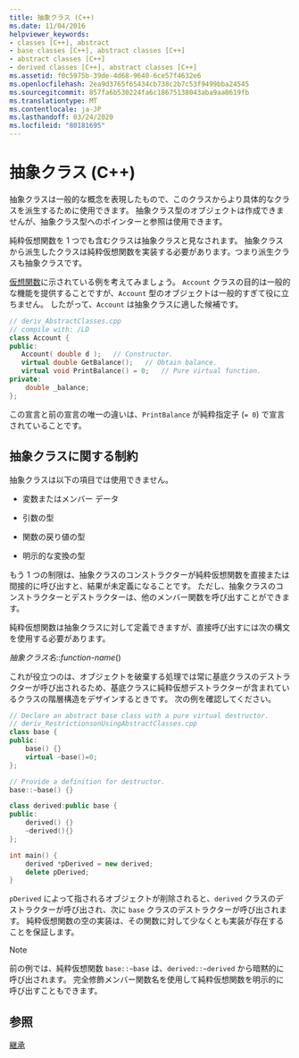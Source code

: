 ```yaml
---
title: 抽象クラス (C++)
ms.date: 11/04/2016
helpviewer_keywords:
- classes [C++], abstract
- base classes [C++], abstract classes [C++]
- abstract classes [C++]
- derived classes [C++], abstract classes [C++]
ms.assetid: f0c5975b-39de-4d68-9640-6ce57f4632e6
ms.openlocfilehash: 2ea9d3765f65434cb738c2b7c53f9499bba24545
ms.sourcegitcommit: 857fa6b530224fa6c18675138043aba9aa0619fb
ms.translationtype: MT
ms.contentlocale: ja-JP
ms.lasthandoff: 03/24/2020
ms.locfileid: "80181695"
---
```

# <a name="abstract-classes-c"></a>抽象クラス (C++)

抽象クラスは一般的な概念を表現したもので、このクラスからより具体的なクラスを派生するために使用できます。 抽象クラス型のオブジェクトは作成できませんが、抽象クラス型へのポインターと参照は使用できます。

純粋仮想関数を 1 つでも含むクラスは抽象クラスと見なされます。 抽象クラスから派生したクラスは純粋仮想関数を実装する必要があります。つまり派生クラスも抽象クラスです。

[仮想関数](../cpp/virtual-functions.md)に示されている例を考えてみましょう。 `Account` クラスの目的は一般的な機能を提供することですが、`Account` 型のオブジェクトは一般的すぎて役に立ちません。 したがって、`Account` は抽象クラスに適した候補です。

```cpp
// deriv_AbstractClasses.cpp
// compile with: /LD
class Account {
public:
   Account( double d );   // Constructor.
   virtual double GetBalance();   // Obtain balance.
   virtual void PrintBalance() = 0;   // Pure virtual function.
private:
    double _balance;
};
```

この宣言と前の宣言の唯一の違いは、`PrintBalance` が純粋指定子 (`= 0`) で宣言されていることです。

## <a name="restrictions-on-abstract-classes"></a>抽象クラスに関する制約

抽象クラスは以下の項目では使用できません。

- 変数またはメンバー データ

- 引数の型

- 関数の戻り値の型

- 明示的な変換の型

もう 1 つの制限は、抽象クラスのコンストラクターが純粋仮想関数を直接または間接的に呼び出すと、結果が未定義になることです。 ただし、抽象クラスのコンストラクターとデストラクターは、他のメンバー関数を呼び出すことができます。

純粋仮想関数は抽象クラスに対して定義できますが、直接呼び出すには次の構文を使用する必要があります。

*抽象クラス名*::*function-name*()

これが役立つのは、オブジェクトを破棄する処理では常に基底クラスのデストラクターが呼び出されるため、基底クラスに純粋仮想デストラクターが含まれているクラスの階層構造をデザインするときです。 次の例を確認してください。

```cpp
// Declare an abstract base class with a pure virtual destructor.
// deriv_RestrictionsonUsingAbstractClasses.cpp
class base {
public:
    base() {}
    virtual ~base()=0;
};

// Provide a definition for destructor.
base::~base() {}

class derived:public base {
public:
    derived() {}
    ~derived(){}
};

int main() {
    derived *pDerived = new derived;
    delete pDerived;
}
```

`pDerived` によって指されるオブジェクトが削除されると、`derived` クラスのデストラクターが呼び出され、次に `base` クラスのデストラクターが呼び出されます。 純粋仮想関数の空の実装は、その関数に対して少なくとも実装が存在することを保証します。

> [!NOTE]
> 前の例では、純粋仮想関数 `base::~base` は、`derived::~derived` から暗黙的に呼び出されます。 完全修飾メンバー関数名を使用して純粋仮想関数を明示的に呼び出すこともできます。

## <a name="see-also"></a>参照

[継承](../cpp/inheritance-cpp.md)
